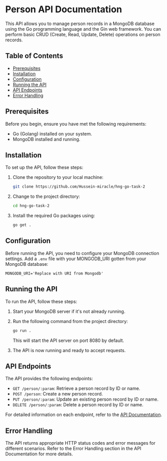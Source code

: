 
# Person API Documentation

This API allows you to manage person records in a MongoDB database using the Go programming language and the Gin web framework. You can perform basic CRUD (Create, Read, Update, Delete) operations on person records.

## Table of Contents

- [Prerequisites](#prerequisites)
- [Installation](#installation)
- [Configuration](#configuration)
- [Running the API](#running-the-api)
- [API Endpoints](#api-endpoints)
- [Error Handling](#error-handling)

## Prerequisites

Before you begin, ensure you have met the following requirements:

- Go (Golang) installed on your system.
- MongoDB installed and running.

## Installation

To set up the API, follow these steps:

1. Clone the repository to your local machine:

   ```bash
   git clone https://github.com/Hussein-miracle/hng-go-task-2
   ```
2. Change to the project directory:
   ```bash
   cd hng-go-task-2
   ```
3. Install the required Go packages using:
   ```bash
   go get .
   ```

## Configuration

Before running the API, you need to configure your MongoDB connection settings. Add a `.env` file with your MONGODB_URI gotten from your MongoDB database:

   ```
   MONGODB_URI='Replace with URI from Mongodb'
   ```

## Running the API

To run the API, follow these steps:

1. Start your MongoDB server if it's not already running.

2. Run the following command from the project directory:
   ```bash
   go run .
   ```
   This will start the API server on port 8080 by default.

3. The API is now running and ready to accept requests.

## API Endpoints
The API provides the following endpoints:

* `GET /person/:param`: Retrieve a person record by ID or name.
* `POST /person`: Create a new person record.
* `PUT /person/:param`: Update an existing person record by ID or name.
* `DELETE /person/:param`: Delete a person record by ID or name.

For detailed information on each endpoint, refer to the [API Documentation](https://github.com/Hussein-miracle/hng-go-task-2/blob/master/DOCUMENTATION.md).

## Error Handling
The API returns appropriate HTTP status codes and error messages for different scenarios. Refer to the Error Handling section in the API Documentation for more details.
